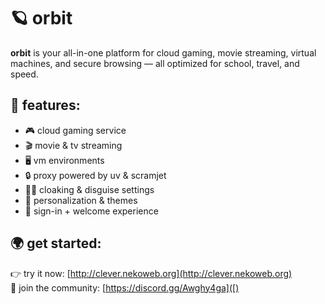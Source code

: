 # 🪐 orbit

**orbit** is your all-in-one platform for cloud gaming, movie streaming, virtual machines, and secure browsing — all optimized for school, travel, and speed.

## 🚀 features:
- 🎮 cloud gaming service  
- 🎬 movie & tv streaming  
- 🖥️ vm environments  
- 🔒 proxy powered by uv & scramjet  
- 🕵️‍♂️ cloaking & disguise settings  
- 🎨 personalization & themes  
- 🔑 sign-in + welcome experience  

## 🌍 get started:
👉 try it now: [http://clever.nekoweb.org](http://clever.nekoweb.org)  
💬 join the community: [https://discord.gg/Awghy4ga]([)
